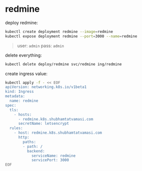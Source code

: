 # redmine

deploy redmine:
```bash
kubectl create deployment redmine --image=redmine
kubectl expose deployment redmine --port=3000 --name=redmine
```
> user: `admin` pass: `admin`

delete everything:
```bash
kubectl delete deploy/redmine svc/redmine ing/redmine
```

create ingress value:
```bash
kubectl apply -f - << EOF
apiVersion: networking.k8s.io/v1beta1
kind: Ingress
metadata:
  name: redmine
spec:
  tls:
    - hosts:
      - redmine.k8s.shubhamtatvamasi.com
      secretName: letsencrypt
  rules:
    - host: redmine.k8s.shubhamtatvamasi.com
      http:
        paths:
        - path: /
          backend:
            serviceName: redmine
            servicePort: 3000
EOF
```
